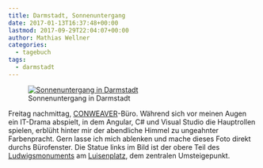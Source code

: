 ```yaml
---
title: Darmstadt, Sonnenuntergang
date: 2017-01-13T16:37:48+00:00
lastmod: 2017-09-29T22:04:07+00:00
author: Mathias Wellner
categories:
  - tagebuch
tags:
  - darmstadt
---
```

<figure>
  <a href="https://www.flickr.com/photos/mwellner/32262014843/in/dateposted-public/" title="Sonnenuntergang in Darmstadt">
    <img srcset="https://farm3.staticflickr.com/2822/32262014843_6fe41131cd_n.jpg 320w, https://farm3.staticflickr.com/2822/32262014843_6fe41131cd_z.jpg 640w, https://farm3.staticflickr.com/2822/32262014843_6fe41131cd_c.jpg 800w, https://farm3.staticflickr.com/2822/32262014843_88300b2f43_h.jpg 1600w, https://farm3.staticflickr.com/2822/32262014843_ee3bfd87fb_k.jpg 2048w" src="https://farm3.staticflickr.com/2822/32262014843_6fe41131cd_b.jpg" title="Sonnenuntergang in Darmstadt">
  </a>
  <figcaption>Sonnenuntergang in Darmstadt</figcaption>
</figure>

<!--more-->

Freitag nachmittag, <a href="http://www.conweaver.com" target="_blank">CONWEAVER</a>-Büro. Während sich vor meinen Augen ein IT-Drama abspielt, in dem Angular, C# und Visual Studio die Hauptrollen spielen, erblüht hinter mir der abendliche Himmel zu ungeahnter Farbenpracht. Gern lasse ich mich ablenken und mache dieses Foto direkt durchs Bürofenster. Die Statue links im Bild ist der obere Teil des <a href="https://de.wikipedia.org/wiki/Ludwigsmonument" target="_blank">Ludwigsmonuments</a> am <a href="https://de.wikipedia.org/wiki/Luisenplatz_(Darmstadt)" target="_blank">Luisenplatz</a>, dem zentralen Umsteigepunkt.